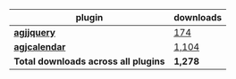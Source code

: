 plugin|downloads
------|----------
[**agjjquery**](https://www.npmjs.com/package/agjjquery)|[174](https://www.npmjs.com/package/agjjquery)
[**agjcalendar**](https://www.npmjs.com/package/agjcalendar)|[1,104](https://www.npmjs.com/package/agjcalendar)
**Total downloads across all plugins**|**1,278**
